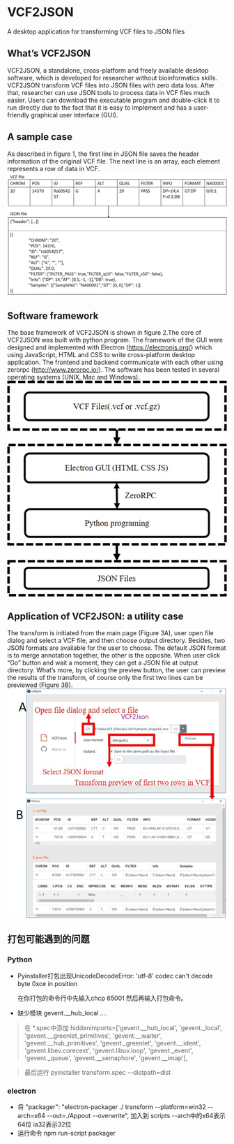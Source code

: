 # VCF2JSON
A desktop application for transforming VCF files to JSON files

## What’s VCF2JSON
VCF2JSON, a standalone, cross-platform and freely available desktop software, which is developed for researcher without bioinformatics skills. VCF2JSON transform VCF files into JSON files with zero data loss. After that, researcher can use JSON tools to process data in VCF files much easier. Users can download the executable program and double-click it to run directly due to the fact that it is easy to implement and has a user-friendly graphical user interface (GUI).

## A sample case 
As described in figure 1, the first line in JSON file saves the header information of the original VCF file. The next line is an array, each element represents a row of data in VCF.
![](https://github.com/Priest-zhi/vcf2json/raw/master/doc/figure1.jpg)

## Software framework
The base framework of VCF2JSON is shown in figure 2.The core of VCF2JSON was built with python program. The framework of the GUI were designed and implemented with Electron (https://electronjs.org/) which using JavaScript, HTML and CSS to write cross-platform desktop application. The frontend and backend communicate with each other using zerorpc (http://www.zerorpc.io/). The software has been tested in several operating systems (UNIX, Mac and Windows).
![](https://github.com/Priest-zhi/vcf2json/raw/master/doc/figure2.jpg)

## Application of VCF2JSON: a utility case
The transform is initiated from the main page (Figure 3A), user open file dialog and select a VCF file, and then choose output directory. Besides, two JSON formats are available for the user to choose. The default JSON format is to merge annotation together, the other is the opposite. When user click “Go” button and wait a moment, they can get a JSON file at output directory. What’s more, by clicking the preview button, the user can preview the results of the transform, of course only the first two lines can be previewed (Figure 3B).
![](https://github.com/Priest-zhi/vcf2json/raw/master/doc/figure3.jpg)

## 打包可能遇到的问题

### Python

* Pyinstaller打包出现UnicodeDecodeError: 'utf-8' codec can't decode byte 0xce in position

  在你打包的命令行中先输入chcp 65001 然后再输入打包命令。
  
  
  
* 缺少模块 gevent.__hub_local ....

> 在 *.spec中添加
  hiddenimports=['gevent.__hub_local', 'gevent._local', 'gevent.__greenlet_primitives', 'gevent.__waiter', 'gevent.__hub_primitives', 'gevent._greenlet', 'gevent.__ident', 'gevent.libev.corecext', 'gevent.libuv.loop', 'gevent._event', 'gevent._queue', 'gevent.__semaphore', 'gevent.__imap'],
 
> 最后运行 pyinstaller transform.spec --distpath=dist
  
### electron

* 将    "packager": "electron-packager ./ transform --platform=win32  --arch=x64  --out=./Appout --overwrite", 加入到 scripts 
   --arch中的x64表示64位 ia32表示32位
* 运行命令 npm run-script packager 
